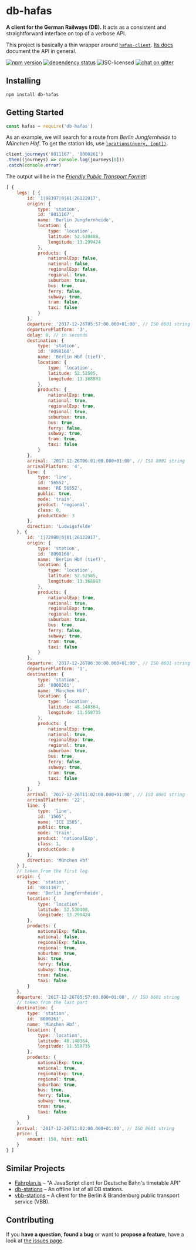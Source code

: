 # db-hafas

**A client for the German Railways (DB).** It acts as a consistent and straightforward interface on top of a verbose API.

This project is basically a thin wrapper around [`hafas-client`](https://github.com/derhuerst/hafas-client/tree/any-endpoint#hafas-client). [Its docs](https://github.com/derhuerst/hafas-client/tree/any-endpoint/docs) document the API in general.

[![npm version](https://img.shields.io/npm/v/db-hafas.svg)](https://www.npmjs.com/package/db-hafas)
[![dependency status](https://img.shields.io/david/derhuerst/db-hafas.svg)](https://david-dm.org/derhuerst/db-hafas)
![ISC-licensed](https://img.shields.io/github/license/derhuerst/db-hafas.svg)
[![chat on gitter](https://badges.gitter.im/derhuerst.svg)](https://gitter.im/derhuerst)


## Installing

```shell
npm install db-hafas
```


## Getting Started

```javascript
const hafas = require('db-hafas')
```

As an example, we will search for a route from *Berlin Jungfernheide* to *München Hbf*. To get the station ids, use [`locations(query, [opt])`](https://github.com/derhuerst/hafas-client/blob/any-endpoint/docs/locations.md).

```javascript
client.journeys('8011167', '8000261')
.then((journeys) => console.log(journeys[0]))
.catch(console.error)
```

The output will be in the [*Friendly Public Transport Format*](https://github.com/public-transport/friendly-public-transport-format):

```javascript
[ {
	legs: [ {
		id: '1|98397|0|81|26122017',
		origin: {
			type: 'station',
			id: '8011167',
			name: 'Berlin Jungfernheide',
			location: {
				type: 'location',
				latitude: 52.530408,
				longitude: 13.299424
			},
			products: {
				nationalExp: false,
				national: false,
				regionalExp: false,
				regional: true,
				suburban: true,
				bus: true,
				ferry: false,
				subway: true,
				tram: false,
				taxi: false
			}
		},
		departure: '2017-12-26T05:57:00.000+01:00', // ISO 8601 string
		departurePlatform: '3',
		delay: 0, // in seconds
		destination: {
			type: 'station',
			id: '8098160',
			name: 'Berlin Hbf (tief)',
			location: {
				type: 'location',
				latitude: 52.52585,
				longitude: 13.368883
			},
			products: {
				nationalExp: true,
				national: true,
				regionalExp: true,
				regional: true,
				suburban: true,
				bus: true,
				ferry: false,
				subway: true,
				tram: true,
				taxi: false
			}
		},
		arrival: '2017-12-26T06:01:00.000+01:00', // ISO 8601 string
		arrivalPlatform: '4',
		line: {
			type: 'line',
			id: '56552',
			name: 'RE 56552',
			public: true,
			mode: 'train',
			product: 'regional',
			class: 8,
			productCode: 3
		},
		direction: 'Ludwigsfelde'
	}, {
		id: '1|72980|0|81|26122017',
		origin: {
			type: 'station',
			id: '8098160',
			name: 'Berlin Hbf (tief)',
			location: {
				type: 'location',
				latitude: 52.52585,
				longitude: 13.368883
			},
			products: {
				nationalExp: true,
				national: true,
				regionalExp: true,
				regional: true,
				suburban: true,
				bus: true,
				ferry: false,
				subway: true,
				tram: true,
				taxi: false
			}
		},
		departure: '2017-12-26T06:30:00.000+01:00', // ISO 8601 string
		departurePlatform: '1',
		destination: {
			type: 'station',
			id: '8000261',
			name: 'München Hbf',
			location: {
				type: 'location',
				latitude: 48.140364,
				longitude: 11.558735
			},
			products: {
				nationalExp: true,
				national: true,
				regionalExp: true,
				regional: true,
				suburban: true,
				bus: true,
				ferry: false,
				subway: true,
				tram: true,
				taxi: false
			}
		},
		arrival: '2017-12-26T11:02:00.000+01:00', // ISO 8601 string
		arrivalPlatform: '22',
		line: {
			type: 'line',
			id: '1505',
			name: 'ICE 1505',
			public: true,
			mode: 'train',
			product: 'nationalExp',
			class: 1,
			productCode: 0
		},
		direction: 'München Hbf'
	} ],
	// taken from the first leg
	origin: {
		type: 'station',
		id: '8011167',
		name: 'Berlin Jungfernheide',
		location: {
			type: 'location',
			latitude: 52.530408,
			longitude: 13.299424
		},
		products: {
			nationalExp: false,
			national: false,
			regionalExp: false,
			regional: true,
			suburban: true,
			bus: true,
			ferry: false,
			subway: true,
			tram: false,
			taxi: false
		}
	},
	departure: '2017-12-26T05:57:00.000+01:00', // ISO 8601 string
	// taken from the last part
	destination: {
		type: 'station',
		id: '8000261',
		name: 'München Hbf',
		location: {
			type: 'location',
			latitude: 48.140364,
			longitude: 11.558735
		},
		products: {
			nationalExp: true,
			national: true,
			regionalExp: true,
			regional: true,
			suburban: true,
			bus: true,
			ferry: false,
			subway: true,
			tram: true,
			taxi: false
		}
	},
	arrival: '2017-12-26T11:02:00.000+01:00', // ISO 8601 string
	price: {
		amount: 150, hint: null
	}
} ]
```


## Similar Projects

- [Fahrplan.js](https://github.com/pbock/fahrplan) – "A JavaScript client for Deutsche Bahn's timetable API"
- [db-stations](https://github.com/derhuerst/db-stations) – An offline list of all DB stations.
- [vbb-stations](https://github.com/derhuerst/vbb-stations) – A client for the Berlin & Brandenburg public transport service (VBB).


## Contributing

If you **have a question**, **found a bug** or want to **propose a feature**, have a look at [the issues page](https://github.com/derhuerst/db-hafas/issues).
